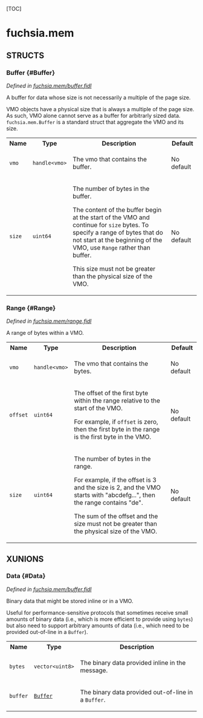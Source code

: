 [TOC]

# fuchsia.mem




## **STRUCTS**

### Buffer {#Buffer}
*Defined in [fuchsia.mem/buffer.fidl](https://fuchsia.googlesource.com/fuchsia/+/master/zircon/system/fidl/fuchsia-mem/buffer.fidl#14)*



<p>A buffer for data whose size is not necessarily a multiple of the page
size.</p>
<p>VMO objects have a physical size that is always a multiple of the page
size. As such, VMO alone cannot serve as a buffer for arbitrarly sized
data. <code>fuchsia.mem.Buffer</code> is a standard struct that aggregate the VMO
and its size.</p>


<table>
    <tr><th>Name</th><th>Type</th><th>Description</th><th>Default</th></tr><tr>
            <td><code>vmo</code></td>
            <td>
                <code>handle&lt;vmo&gt;</code>
            </td>
            <td><p>The vmo that contains the buffer.</p>
</td>
            <td>No default</td>
        </tr><tr>
            <td><code>size</code></td>
            <td>
                <code>uint64</code>
            </td>
            <td><p>The number of bytes in the buffer.</p>
<p>The content of the buffer begin at the start of the VMO and continue
for <code>size</code> bytes. To specify a range of bytes that do not start at
the beginning of the VMO, use <code>Range</code> rather than buffer.</p>
<p>This size must not be greater than the physical size of the VMO.</p>
</td>
            <td>No default</td>
        </tr>
</table>

### Range {#Range}
*Defined in [fuchsia.mem/range.fidl](https://fuchsia.googlesource.com/fuchsia/+/master/zircon/system/fidl/fuchsia-mem/range.fidl#8)*



<p>A range of bytes within a VMO.</p>


<table>
    <tr><th>Name</th><th>Type</th><th>Description</th><th>Default</th></tr><tr>
            <td><code>vmo</code></td>
            <td>
                <code>handle&lt;vmo&gt;</code>
            </td>
            <td><p>The vmo that contains the bytes.</p>
</td>
            <td>No default</td>
        </tr><tr>
            <td><code>offset</code></td>
            <td>
                <code>uint64</code>
            </td>
            <td><p>The offset of the first byte within the range relative to the start of
the VMO.</p>
<p>For example, if <code>offset</code> is zero, then the first byte in the range is
the first byte in the VMO.</p>
</td>
            <td>No default</td>
        </tr><tr>
            <td><code>size</code></td>
            <td>
                <code>uint64</code>
            </td>
            <td><p>The number of bytes in the range.</p>
<p>For example, if the offset is 3 and the size is 2, and the VMO starts
with &quot;abcdefg...&quot;, then the range contains &quot;de&quot;.</p>
<p>The sum of the offset and the size must not be greater than the
physical size of the VMO.</p>
</td>
            <td>No default</td>
        </tr>
</table>









## **XUNIONS**

### Data {#Data}
*Defined in [fuchsia.mem/buffer.fidl](https://fuchsia.googlesource.com/fuchsia/+/master/zircon/system/fidl/fuchsia-mem/buffer.fidl#34)*

<p>Binary data that might be stored inline or in a VMO.</p>
<p>Useful for performance-sensitive protocols that sometimes receive small
amounts of binary data (i.e., which is more efficient to provide using
<code>bytes</code>) but also need to support arbitrary amounts of data (i.e., which
need to be provided out-of-line in a <code>Buffer</code>).</p>

<table>
    <tr><th>Name</th><th>Type</th><th>Description</th></tr><tr>
            <td><code>bytes</code></td>
            <td>
                <code>vector&lt;uint8&gt;</code>
            </td>
            <td><p>The binary data provided inline in the message.</p>
</td>
        </tr><tr>
            <td><code>buffer</code></td>
            <td>
                <code><a class='link' href='#Buffer'>Buffer</a></code>
            </td>
            <td><p>The binary data provided out-of-line in a <code>Buffer</code>.</p>
</td>
        </tr></table>





